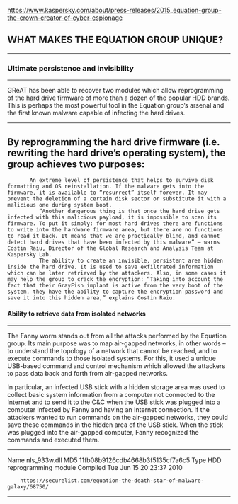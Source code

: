 https://www.kaspersky.com/about/press-releases/2015_equation-group-the-crown-creator-of-cyber-espionage

## WHAT MAKES THE EQUATION GROUP UNIQUE?


---------------------------------------------------------



### Ultimate persistence and invisibility


---------------------------------------------------------



GReAT has been able to recover two modules which allow reprogramming of the hard drive firmware of more than a dozen of the popular HDD brands. This is perhaps the most powerful tool in the Equation group’s arsenal and the first known malware capable of infecting the hard drives.



---------------------------------------------------------


## By reprogramming the hard drive firmware (i.e. rewriting the hard drive’s operating system), the group achieves two purposes:

           An extreme level of persistence that helps to survive disk formatting and OS reinstallation. If the malware gets into the firmware, it is available to “resurrect” itself forever. It may prevent the deletion of a certain disk sector or substitute it with a malicious one during system boot.
              “Another dangerous thing is that once the hard drive gets infected with this malicious payload, it is impossible to scan its firmware. To put it simply: for most hard drives there are functions to write into the hardware firmware area, but there are no functions to read it back. It means that we are practically blind, and cannot detect hard drives that have been infected by this malware” – warns Costin Raiu, Director of the Global Research and Analysis Team at Kaspersky Lab.
              The ability to create an invisible, persistent area hidden inside the hard drive. It is used to save exfiltrated information which can be later retrieved by the attackers. Also, in some cases it may help the group to crack the encryption: “Taking into account the fact that their GrayFish implant is active from the very boot of the system, they have the ability to capture the encryption password and save it into this hidden area,” explains Costin Raiu.
              
          
          
#### Ability to retrieve data from isolated networks


---------------------------------------------------------



The Fanny worm stands out from all the attacks performed by the Equation group. Its main purpose was to map air-gapped networks, in other words – to understand the topology of a network that cannot be reached, and to execute commands to those isolated systems. For this, it used a unique USB-based command and control mechanism which allowed the attackers to pass data back and forth from air-gapped networks.

In particular, an infected USB stick with a hidden storage area was used to collect basic system information from a computer not connected to the Internet and to send it to the C&C when the USB stick was plugged into a computer infected by Fanny and having an Internet connection. If the attackers wanted to run commands on the air-gapped networks, they could save these commands in the hidden area of the USB stick. When the stick was plugged into the air-gapped computer, Fanny recognized the commands and executed them.



---------------------------------------------------------


Name 	nls_933w.dll
MD5 	11fb08b9126cdb4668b3f5135cf7a6c5
Type 	HDD reprogramming module
Compiled 	Tue Jun 15 20:23:37 2010


        https://securelist.com/equation-the-death-star-of-malware-galaxy/68750/ 

---------------------------------------------------------

